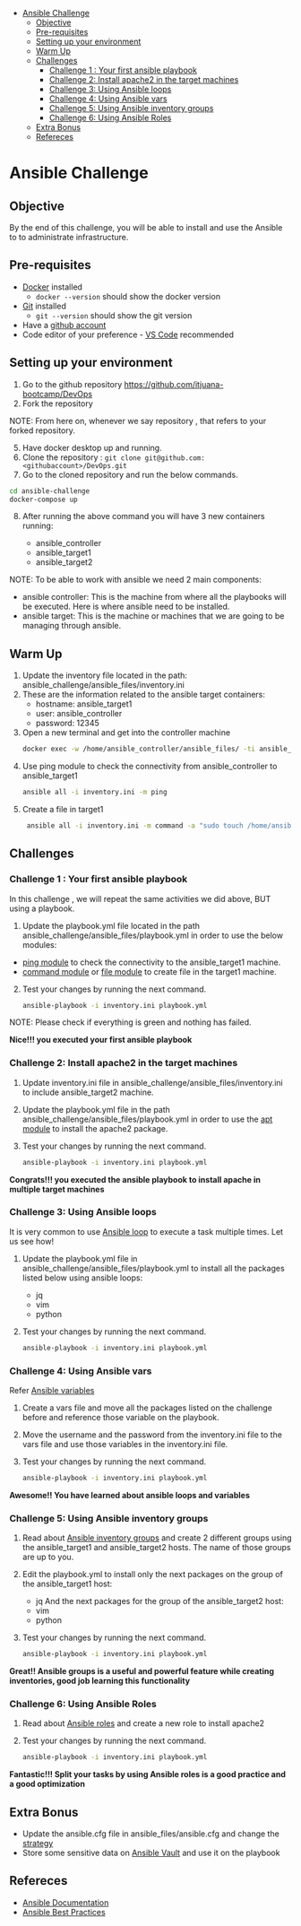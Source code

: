 - [Ansible Challenge](#ansible-challenge)
  - [Objective](#objective)
  - [Pre-requisites](#pre-requisites)
  - [Setting up your environment](#setting-up-your-environment)
  - [Warm Up](#warm-up)
  - [Challenges](#challenges)
    - [Challenge 1 : Your first ansible playbook](#challenge-1--your-first-ansible-playbook)
    - [Challenge 2: Install apache2 in the target machines](#challenge-2-install-apache2-in-the-target-machines)
    - [Challenge 3: Using Ansible loops](#challenge-3-using-ansible-loops)
    - [Challenge 4: Using Ansible vars](#challenge-4-using-ansible-vars)
    - [Challenge 5: Using Ansible inventory groups](#challenge-5-using-ansible-inventory-groups)
    - [Challenge 6: Using Ansible Roles](#challenge-6-using-ansible-roles)
  - [Extra Bonus](#extra-bonus)
  - [Refereces](#refereces)
# Ansible Challenge

## Objective

By the end of this challenge, you will be able to install and use the Ansible to to administrate infrastructure.
## Pre-requisites

* [Docker](https://docs.docker.com/desktop/) installed
  * `docker --version` should show the docker version
* [Git](https://github.com/git-guides/install-git) installed
  * `git --version` should show the git version
* Have a [github account](https://github.com/join)
* Code editor of your preference - [VS Code](https://code.visualstudio.com/download) recommended
## Setting up your environment

1. Go to the github repository https://github.com/itjuana-bootcamp/DevOps
2. Fork the repository

NOTE: From here on, whenever we say repository , that refers to your forked repository.

5. Have docker desktop up and running.
6. Clone the repository : `git clone git@github.com:<githubaccount>/DevOps.git`
7. Go to the cloned repository and run the below commands.

```bash
cd ansible-challenge 
docker-compose up
```

8. After running the above command you will have 3 new containers running:

    * ansible_controller
    * ansible_target1
    * ansible_target2

NOTE: To be able to work with ansible we need 2 main components:

* ansible controller: This is the machine from where all the playbooks will be executed. Here is where ansible need to be installed.
* ansible target: This is the machine or machines that we are going to be managing through ansible.

## Warm Up

1. Update the inventory file located in the path: ansible_challenge/ansible_files/inventory.ini
2. These are the information related to the ansible target containers:
    * hostname: ansible_target1
    * user: ansible_controller
    * password: 12345
3. Open a new terminal and get into the controller machine 
   ```bash
   docker exec -w /home/ansible_controller/ansible_files/ -ti ansible_controller bash
   ```
4. Use ping module to check the connectivity from ansible_controller to ansible_target1
   ```bash
   ansible all -i inventory.ini -m ping
   ```
5. Create a file in target1
   ```bash
    ansible all -i inventory.ini -m command -a "sudo touch /home/ansible_controller/hello.txt"
   ```

## Challenges

### Challenge 1 : Your first ansible playbook
In this challenge , we will repeat the same activities we did above, BUT using a playbook.

1. Update the playbook.yml file located in the path ansible_challenge/ansible_files/playbook.yml in order to use the below modules:
* [ping module](https://docs.ansible.com/ansible/latest/collections/ansible/builtin/ping_module.html) to check the connectivity to the ansible_target1 machine.
* [command module](https://docs.ansible.com/ansible/latest/collections/ansible/builtin/command_module.html) or [file module](https://docs.ansible.com/ansible/latest/collections/ansible/builtin/file_module.html) to create file in the target1 machine.

2. Test your changes by running the next command.

   ```bash
   ansible-playbook -i inventory.ini playbook.yml
   ```

NOTE: Please check if everything is green and nothing has failed.

**Nice!!! you executed your first ansible playbook**

### Challenge 2: Install apache2 in the target machines

1. Update inventory.ini file in ansible_challenge/ansible_files/inventory.ini to include ansible_target2 machine.
2. Update the playbook.yml file in the path ansible_challenge/ansible_files/playbook.yml in order to use the [apt module](https://docs.ansible.com/ansible/latest/collections/ansible/builtin/apt_module.html) to install the apache2 package.
3. Test your changes by running the next command.

   ```bash
   ansible-playbook -i inventory.ini playbook.yml
   ```

**Congrats!!! you executed the ansible playbook to install apache in multiple target machines**

### Challenge 3: Using Ansible loops

It is very common to use [Ansible loop](https://docs.ansible.com/ansible/latest/user_guide/playbooks_loops.html) to execute a task multiple times. Let us see how!

1. Update the playbook.yml file in ansible_challenge/ansible_files/playbook.yml to install all the packages listed below using ansible loops:
    * jq
    * vim
    * python
2. Test your changes by running the next command.

   ```bash
   ansible-playbook -i inventory.ini playbook.yml
   ```
### Challenge 4: Using Ansible vars

Refer [Ansible variables](https://docs.ansible.com/ansible/latest/user_guide/playbooks_variables.html)

1. Create a vars file and move all the packages listed on the challenge before and reference those variable on the playbook.
2. Move the username and the password from the inventory.ini file to the vars file and use those variables in the inventory.ini file.
3. Test your changes by running the next command.

   ```bash
   ansible-playbook -i inventory.ini playbook.yml
   ```
**Awesome!! You have learned about ansible loops and variables**

### Challenge 5: Using Ansible inventory groups

1. Read about [Ansible inventory groups](https://docs.ansible.com/ansible/latest/user_guide/intro_inventory.html) and create 2 different groups using the ansible_target1 and ansible_target2 hosts. The name of those groups are up to you.
2. Edit the playbook.yml to install only the next packages on the group of the ansible_target1 host:
    * jq
   And the next packages for the group of the ansible_target2 host:
    * vim
    * python
3. Test your changes by running the next command.

   ```bash
   ansible-playbook -i inventory.ini playbook.yml
   ```
**Great!! Ansible groups is a useful and powerful feature while creating inventories, good job learning this functionality**

### Challenge 6: Using Ansible Roles

1. Read about [Ansible roles](https://docs.ansible.com/ansible/latest/user_guide/playbooks_reuse_roles.html) and create a new role to install apache2
2. Test your changes by running the next command.

   ```bash
   ansible-playbook -i inventory.ini playbook.yml
   ```
**Fantastic!!! Split your tasks by using Ansible roles is a good practice and a good optimization**

## Extra Bonus

* Update the ansible.cfg file in ansible_files/ansible.cfg and change the [strategy](https://docs.ansible.com/ansible/latest/user_guide/playbooks_strategies.html)
* Store some sensitive data on [Ansible Vault](https://docs.ansible.com/ansible/latest/user_guide/vault.html) and use it on the playbook

## Refereces

* [Ansible Documentation](https://docs.ansible.com/ansible/latest/)
* [Ansible Best Practices](https://docs.ansible.com/ansible/2.8/user_guide/playbooks_best_practices.html)
